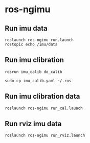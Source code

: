# ros-ngimu

## Run imu data

	roslaunch ros-ngimu run.launch
	rostopic echo /imu/data


## Run imu clibration

	rosrun imu_calib do_calib
	
	sudo cp imu_calib.yaml ~/.ros

## Run imu clibration data

	roslaunch ros-ngimu run_cal.launch
	
## Run rviz imu data

	roslaunch ros-ngimu run_rviz.launch

